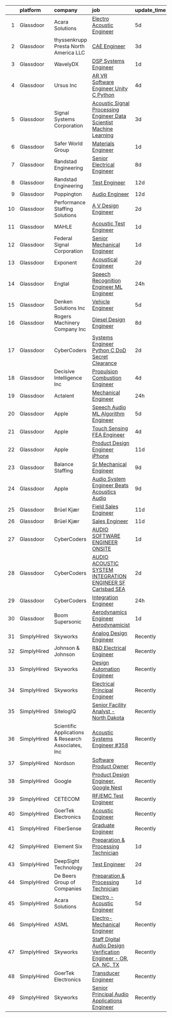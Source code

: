 

|    | platform    | company                                            | job                                                                                                                                                                                                                                                                                                                                                                                                                                                                                                                                                                                                                                                                                                                                                                                                                                                                                                                                                                                                                                                                                                                                                                                                                                                                                                                                                                                                                    | update_time   | location                  |
|---:|:------------|:---------------------------------------------------|:-----------------------------------------------------------------------------------------------------------------------------------------------------------------------------------------------------------------------------------------------------------------------------------------------------------------------------------------------------------------------------------------------------------------------------------------------------------------------------------------------------------------------------------------------------------------------------------------------------------------------------------------------------------------------------------------------------------------------------------------------------------------------------------------------------------------------------------------------------------------------------------------------------------------------------------------------------------------------------------------------------------------------------------------------------------------------------------------------------------------------------------------------------------------------------------------------------------------------------------------------------------------------------------------------------------------------------------------------------------------------------------------------------------------------|:--------------|:--------------------------|
|  1 | Glassdoor   | Acara Solutions                                    | [Electro   Acoustic Engineer](https://www.glassdoor.com/partner/jobListing.htm?pos=126&ao=1136043&s=58&guid=000001819ec9efe98b66ee462b5bcb0e&src=GD_JOB_AD&t=SR&vt=w&ea=1&cs=1_80ab36cb&cb=1656226443598&jobListingId=1007951969985&jrtk=3-0-1g6fcjs0ekbn7801-1g6fcjs0u2gpu000-98c97519fe3c556d-)                                                                                                                                                                                                                                                                                                                                                                                                                                                                                                                                                                                                                                                                                                                                                                                                                                                                                                                                                                                                                                                                                                                      | 5d            | Itasca, IL                |
|  2 | Glassdoor   | thyssenkrupp Presta North America LLC              | [CAE Engineer](https://www.glassdoor.com/partner/jobListing.htm?pos=112&ao=1110586&s=58&guid=000001819ec9efe98b66ee462b5bcb0e&src=GD_JOB_AD&t=SR&vt=w&cs=1_cc00aac2&cb=1656226443595&jobListingId=1007956920507&cpc=47CFDC01B3F81FAC&jrtk=3-0-1g6fcjs0ekbn7801-1g6fcjs0u2gpu000-5e13fdd8c48bb40f--6NYlbfkN0ClPgrPR15tYMAn0mnJZRyRx1JiFYBffn-OgYnf0xMlyfX00f5xXoqFKoPHNFG-4xQ9v7ugTd_ysTeSe5yqbI7SEIYEslmqhallb3a1tG9qIATOMQPYHSlWJ0nXBbe74nPQrXtZt2dptvq4q_I6GNltuDAeqmiTv4S_3R5X-6ukQLhpEPyC118gFhbaFB5Uu3ytKSrh73MECwajAAlplm4bdyPew9KZr1Nvp38QSeR68LdhaOqHfD1kOtrdlomailBTzX6rKyrNhp_iAyBr4sxqzZ0k6J2sN9790o-8AFgEhPrGmIlChSaJaAGtWesp-GlE4znbdIyD0jD7BTPn3Xh4wU1lDw_TYSi7v4GITFQPNkTtGNTrGWJChfjyOCvfFt-YHhJndP0vlDJKLQpV8To31utdSZ3QX-3sPIkrNsSSU7BbRRFNS0WT9BSlapDlEe3oOahHWsK0dNZrGPLbEz8sn_mcBDb9QxsBaOUZDCKKtS2chNG4_VWwAB-eShHjfu6gqWSeMC6Et8VQkYkMPnoD3ulx71_dpp2P-FBTrvKxqg%3D%3D)                                                                                                                                                                                                                                                                                                                                                                                                                                                                                                                         | 3d            | Fishers, IN               |
|  3 | Glassdoor   | WavelyDX                                           | [DSP Systems Engineer](https://www.glassdoor.com/partner/jobListing.htm?pos=108&ao=1110586&s=58&guid=000001819ec9efe98b66ee462b5bcb0e&src=GD_JOB_AD&t=SR&vt=w&ea=1&cs=1_9e56a551&cb=1656226443595&jobListingId=1007962482134&cpc=F583A5AE0DDDFE3A&jrtk=3-0-1g6fcjs0ekbn7801-1g6fcjs0u2gpu000-40a7ab57807c57c8--6NYlbfkN0C6ofvUJ0hN8K_dBfGXcikFoLlmH7_SoDJDWVZzWdWpFkGVDi12IRiaF18VPvcssL-FkTfZwtwa03h-l2iXxH2Cwo_HZYwizmWy-e-vm59c-AkXsO-1t0WZ3g0Ch_EYzU4-KGApdM1WVOiBe-zoqkaNqZ0b14EfSGNuFkFDIdH_anCyvZrErsci1kHgCD-0BdWstyUBw5gjnxqWp_c7UGmF7RzoU1sL8IyHgPbzOpXSBJekqk9IP0r5a6-zr4QE2KqjUBE-2jvFMQS8EOrpmhwszBUERYi1KzzChGx2RkMg7R373yv9M37dmSFAUfc-BpF6bgtpRKE0S3nNRICYgOjOuKs18Pri_dGvLQwyX_6aifQOsP48W7TPTWgxHi_a2ofEv-9Ehp641sn2C2_SoITdIxvQXGszAXs471c9PoMcEGEy_vCwO0WOhFGwWTyq3nCsXrRjXsKkC1UonlNpMaJLQWDXZaSz1IEhjrT0vO2M0SnpVGtMFChNmKkVNhLX9rw%3D)                                                                                                                                                                                                                                                                                                                                                                                                                                                                                                                                                          | 1d            | Washington State          |
|  4 | Glassdoor   | Ursus  Inc                                         | [AR VR Software Engineer   Unity C   Python](https://www.glassdoor.com/partner/jobListing.htm?pos=117&ao=1110586&s=58&guid=000001819ec9efe98b66ee462b5bcb0e&src=GD_JOB_AD&t=SR&vt=w&ea=1&cs=1_fea91938&cb=1656226443597&jobListingId=1007955127999&cpc=7F6F94E2229B3AB5&jrtk=3-0-1g6fcjs0ekbn7801-1g6fcjs0u2gpu000-7b7b607b7b587eaa--6NYlbfkN0CT8vBT9H5mqECx2dfLV_FONLPDKpIRssxVwtj05Tmm4rA5I0VNOPdM1oYsK66ov5ouvJivJ5tJ2bZ0YVEL31CY-hJVgsBaGfcvbciajDBvovrGHFnMWZoF858wndCgXQ3v-NEYaL4g72MsaJXeUOW7SS1H7U1GvuIxdCOozxf5SqR7pgjM19BrPb3uA4vm98rO8_-pXeIBgWQMcHlkD3KWRDpQ_9NI48FrGn12CEn-BPNJaGTr1OX7nsOOXVNqdoMffUWzCUMNnS97XOYFXtAPEkEiT1JYw1NiqwELOytZn-eRfppPZH0lVqHb0oDA6azzPL5QWaXbmuod1-pz6l8f9-sq4CkOd179U_oUimtYKXHN0SjUcKSFrAqUP-DiP6GNVjsxSHKmxQgktYu1Uz8vf0AgArQHVsQyPjokrPqpHhKwFKb7zkaGljzVixlljeAARfqgfZ6Rzd60KAwlk0RVA9SWqeubER390WSua2kdq2WmSlc8UYZ8uKHXiEAU6Dyzon7oCk8IrhGnRmHQBfyRz367iCfKJ8F2Ta2g5ELfY5yjWU1Ej1El0C8X_StKol9RO4E2-fIgQYbRQvbslhGeFf4s5D5CGRVaO_QA1bKLMv-M-7WfEsfsAy6nGUpoTgCNk03vDd1D3ayrU8XnIeG6Dc5n4MyJtcZDW9eCxyFCuffo5iLzUcgOeA4zSatjRwZXnDd_-gNiDFBtLdmSEjACkYKbEQrjB97aVrR8mFTpVPH5FDx0ZIOFdq2j6BXYVCCVPTwuW3U1pPiZiU1U_sLdynTVmYye3Bgt4GVxlvwXM2eTDlh__ieZVS_rbNgQVSoLfHz1U0d67iiGkJ-sQqLK1-tnOFKJVna1kabKDZzoIhrLIxwfUCdSAtqTBkkDKpzmE277NLSUCV7m6QWJssXzd1Yb-J1UDQ67SyN0_esd3rIT6nVPm5VemhvruuZWMoJfU56OSS4dEZu8JWtnZXQR0iRKvg5nqZWLZoDbocMe6E6psAwV1C5tqRRLb5h5P2E%3D)    | 4d            | Redmond, WA               |
|  5 | Glassdoor   | Signal Systems Corporation                         | [Acoustic Signal Processing Engineer   Data Scientist  Machine Learning](https://www.glassdoor.com/partner/jobListing.htm?pos=106&ao=1110586&s=58&guid=000001819ec9efe98b66ee462b5bcb0e&src=GD_JOB_AD&t=SR&vt=w&ea=1&cs=1_412affc9&cb=1656226443595&jobListingId=1007956838548&cpc=6BF42D0955AE9A34&jrtk=3-0-1g6fcjs0ekbn7801-1g6fcjs0u2gpu000-96c0718053dcc8de--6NYlbfkN0A2NX-yk-5saWumjHCeW1U7wjRG-yaZl6appTnwIWK0f8rKwxSZ_KunMwK6fICiLI7qhyb3VAP4n1P5rpdvWk_RblNP3dRrd7v1Vt5Rd7f2v0TATNLpa-x9D-YfHHQZnzCxjYNM3HlWGZn4DUHSM-NU1Njd63DZ3dR8OOiRnctXV-JdZGNwclMjFVL0PJPke_cZP74htxfmydfNPRy8INEp2K9-l3rnbt70ZIFczontg5qkKfKpM1KobF8eOmuocGW7QD-m_7MYU4lZ8DgWYs46m4IjmYd3Z-gnPb9SMTmKu3JJ59L_YR0IMJeDg8IvuQeIARFQx4eQ2ofdOwERgF4F7K3gZ7GkbVQ0LPHaFdbdwpBK9UEN2HuhkHfXJKC9VWHCKm2KI4BpiP-bXtR3LJtjVMVRWuzavhs1Ox8AWzNDcyOF2kJCBgruwCY6BUKyUmkphcVV1Z1JtU8Nn_wg-zodRHK8PznU2AyLkGLt7hMcSDreC-u_-6ZTBHTr9-M1jzc%3D)                                                                                                                                                                                                                                                                                                                                                                                                                                                                                                        | 3d            | Washington, DC            |
|  6 | Glassdoor   | Safer World Group                                  | [Materials Engineer](https://www.glassdoor.com/partner/jobListing.htm?pos=107&ao=1110586&s=58&guid=000001819ec9efe98b66ee462b5bcb0e&src=GD_JOB_AD&t=SR&vt=w&ea=1&cs=1_aed52c28&cb=1656226443595&jobListingId=1007961802950&cpc=BAB9AA3F436D8911&jrtk=3-0-1g6fcjs0ekbn7801-1g6fcjs0u2gpu000-6212383a47e53a73--6NYlbfkN0DvYPAl5zQckMjk68bMvNfDPIAiKfADaYvAaxNfpCBdTYpuIx1McXjkqe6tCDHWi3kxk6lOEKWz_PQqGeZpBTc4G87zF8m0YWPFqzv_woDnHgrLqAjZ_8qlZkP0-TJGj49JO3MNTrMew6OOHuLF7ndPS6Gq8xaD2OZ-Ph3Kko75uoyuDg9WUKophPKXqT_a_ZZ2nmCqX_r9oCTIShn-lQHEl7egXmcQ8wQjLcO-eXkCyEixGF9oWSMIhkvpr7lFJL2J5Yp5di8mA7RMCzBkMlP0s7_iTRTQd89Ma3jsCamMUrTPaiOwDhvCNXXohlKk-vdLy57r_FnHYFOwUdQI9tw9yiMsEQQ2U0Ww4VBdz4SoF32sYTJeVWkzn1HqY5iiE--ulq0XsILcxa8DMQc5V2ZXJCauys4r-QkKd0y9M20lIO_jixSm0ZdsDcqcn27sCAPzXPjqGaW4U08J8zVVfWEo6ZxONzqkkLq8FfJMcWTk9i8cx8Yj4uQ3TXfEf_FLo1J-A6D1APh0iQ%3D%3D)                                                                                                                                                                                                                                                                                                                                                                                                                                                                                                                                              | 1d            | Mahwah, NJ                |
|  7 | Glassdoor   | Randstad Engineering                               | [Senior Electrical Engineer](https://www.glassdoor.com/partner/jobListing.htm?pos=121&ao=1110586&s=58&guid=000001819ec9efe98b66ee462b5bcb0e&src=GD_JOB_AD&t=SR&vt=w&ea=1&cs=1_d38bd341&cb=1656226443597&jobListingId=1007947489760&cpc=7F6F94E2229B3AB5&jrtk=3-0-1g6fcjs0ekbn7801-1g6fcjs0u2gpu000-49a7fc205882d51b--6NYlbfkN0BDx217eft1lC7uqItkaModCFPNh_e0lnHdKkvEJecXwu4gIqA7CFTnvSYR8MShG5YAT3xmNtuZIo5dTfwyqkyNPGRUphXGLGvnYCAuIOBtNxbRv3GoDf-3Qkstynf6LIWDdx8mG3k72eM-bLhgG_EJz3IoquzlSAa6l9BUG145lRIPTxjb3nI67KyyUrLy29COpyHVGM4d78xJhHoYZjcRtc3ULTM02MiHj6N7SY6k5CCCR1Ocz-0X9sUExSFLkogiMwnhF2DHxZBU47fLKdDuqt_q4pNmIlFVWvbPtcvDR3WVJnViJ_-MB_K9sdn3J7-QjCeQGXdx6WIOh4Go0m1E9fgr0zZSmNNpRtEDjMeGZg0Dc68VdjFuLyPlYQHM-50l0Zoa0MH3aQWKBZONXJfxBXs1g19wnbqcSpMZuEPa34dncYqaUmLksMghkeNA3ClJqzN623aeEBG8e7c3lzyKji9NnzTzK74BLlVS6XZWd0VauFiMzjsGcSrbrpLHy5AdMQIsnGRvKrRbkH0XAMQ-YxQTyrWHaCWFmafcPtIgHNYYrKRmANjaRRWlLZ6QaY-ZUvap8tU5DT6Y5GpngNcUOAqRqDg8rPO_nmtt8_mEGFrlJYSL5ur_PjawDeA_Je4NtHGCA8TZSg%3D%3D)                                                                                                                                                                                                                                                                                                                                                                                                      | 8d            | Framingham, MA            |
|  8 | Glassdoor   | Randstad Engineering                               | [Test Engineer](https://www.glassdoor.com/partner/jobListing.htm?pos=114&ao=1110586&s=58&guid=000001819ec9efe98b66ee462b5bcb0e&src=GD_JOB_AD&t=SR&vt=w&ea=1&cs=1_1c145204&cb=1656226443596&jobListingId=1007936932712&cpc=5EFBB0462F9C6B7A&jrtk=3-0-1g6fcjs0ekbn7801-1g6fcjs0u2gpu000-8ae2f7791b734d26--6NYlbfkN0BDx217eft1lC7uqItkaModCFPNh_e0lnHdKkvEJecXwu4gIqA7CFTnvSYR8MShG5aOWO124fPjTIQhIELmIHCS0yh6GXzefB-c-QhWN8MCMdmbvmLmXCoUhvDNIDHjIlh1-mtmH2G4BQc95N2R3Sk7nrS3BDbKrMYE1RWTyU4ovQ670nyATVuH9c6-IS6wBgVwajSkdJni6Ez4fkge_FW0lF9EsZjGMW-u61J072rkkmdSxBBbPY8Wvuaiu6OEI-nniI5R1X0-x7w-LV4PAGAoBk7rOc4g6Kypf5X6jBmpTh8eMdvHg78c1aVYcPU9sMLv-5ZalrYYG1tooGRoUY38YkzIdFuU6TJdbQTpwo5EW8BLOrTXTGr7wbKh8yI4fkOtpznwXxjZqd6sqifKPaQsgjnF6xIwfUbelRmGebqyoeI0XKDvcTIxKhQPbYgvxYVoDBDrWkyv8kdlm0cDKwh-LQGy59Mb_zgGIRwtr5myRK9MizxKyfM_WoUeEe3Xd8IhcpftFtiXRRZfyG30nbvGX-rrC4l3Qwjn3hg1uWZ8yPAJFpw9EuLvCbSUN1HBJ4sj6l-dLNO1zE1kKU-n1qw6ESeaigUtjm2_o_D4tDsNfjJunOLWM87F)                                                                                                                                                                                                                                                                                                                                                                                                                                               | 12d           | The Dalles, OR            |
|  9 | Glassdoor   | Poppington                                         | [Audio Engineer](https://www.glassdoor.com/partner/jobListing.htm?pos=127&ao=1136043&s=58&guid=000001819ec9efe98b66ee462b5bcb0e&src=GD_JOB_AD&t=SR&vt=w&ea=1&cs=1_32f5f3aa&cb=1656226443598&jobListingId=1007937402932&jrtk=3-0-1g6fcjs0ekbn7801-1g6fcjs0u2gpu000-60c99eb234dce98f-)                                                                                                                                                                                                                                                                                                                                                                                                                                                                                                                                                                                                                                                                                                                                                                                                                                                                                                                                                                                                                                                                                                                                   | 12d           | Cody, WY                  |
| 10 | Glassdoor   | Performance Staffing Solutions                     | [A V Design Engineer](https://www.glassdoor.com/partner/jobListing.htm?pos=109&ao=1110586&s=58&guid=000001819ec9efe98b66ee462b5bcb0e&src=GD_JOB_AD&t=SR&vt=w&ea=1&cs=1_44198884&cb=1656226443596&jobListingId=1007959401680&cpc=F4EED0218A761C36&jrtk=3-0-1g6fcjs0ekbn7801-1g6fcjs0u2gpu000-39ede8f107027337--6NYlbfkN0AXoFliKwNxzh56Bt02S5rD74fUBi6QI1EUlbM42wbglNw8vVVxLQivIe2A6KbchX-Up03sFZ__uaskewCT7Yj-hFJJzeuxTq7hU8qD5Tan-fUtjOS1c_8Sq12GEAMZWI6gcodv5HQk4XYkESwoir1dR7YhZnykgd3V9fMzIXlKvK3D96QkNQMauaxTivINUx5MZ3iT9JXeJctOqqSTmAX8WAjMgJo7BF8_fIe29lX3ivxPl3tn2ZKteG71ekW7rTBhPRnbvx_XeMrAdgUNo7XXIuQHo1FPrJgsrsVQn7nXfQmWQGJsJqIPbFXAKyAIRcceCcsn-u8N6WqGRfRUyxATCVZgL0vgW3Umo170K9qBx1Ui334e8jZ5YEQEQLCh3U_bW7gTKQmnFjcb4MohKUsxvHgNR2Ccbob3rlJSrfZ9EjPmAMsC5H20Xyl7gH1Uu-yyYcLODpWyWDjIjYOtpZgLcvjcLWiVfubeu6cAIPxb5a0tj_7jZPbz7rPdeGt3rMs%3D)                                                                                                                                                                                                                                                                                                                                                                                                                                                                                                                                                           | 2d            | Charlotte, NC             |
| 11 | Glassdoor   | MAHLE                                              | [Acoustic Test Engineer](https://www.glassdoor.com/partner/jobListing.htm?pos=125&ao=1136043&s=58&guid=000001819ec9efe98b66ee462b5bcb0e&src=GD_JOB_AD&t=SR&vt=w&cs=1_7eedabfd&cb=1656226443598&jobListingId=1007961615217&jrtk=3-0-1g6fcjs0ekbn7801-1g6fcjs0u2gpu000-ae8e3c67f2cc13d0-)                                                                                                                                                                                                                                                                                                                                                                                                                                                                                                                                                                                                                                                                                                                                                                                                                                                                                                                                                                                                                                                                                                                                | 1d            | Troy, MI                  |
| 12 | Glassdoor   | Federal Signal Corporation                         | [Senior Mechanical Engineer](https://www.glassdoor.com/partner/jobListing.htm?pos=104&ao=1110586&s=58&guid=000001819ec9efe98b66ee462b5bcb0e&src=GD_JOB_AD&t=SR&vt=w&ea=1&cs=1_22c80df1&cb=1656226443595&jobListingId=1007961884057&cpc=A156626C531925F6&jrtk=3-0-1g6fcjs0ekbn7801-1g6fcjs0u2gpu000-45c7f1fcaa75f243--6NYlbfkN0Bzkuy17zoNwKMVjyusHhR7JNYo3SmelKzW8jp1Pa4Tky9YdqQTYDruI_Lo_5CRHlg7ix6VFGCAEAJ6CCWmPhz80jX0HodsfXkYCgLXHVqie_K-y7wsHjFFnc75fC5eG1qJJv0-iKJ0Gv6_eNsXP8MlAa9qp1uMEVIs4lcA1H5064MaqQktoojkgb7ytKJYiRUe6WeMpIfbHX_PEnOEf8cC1zOHBv8cHMFXZxqkity5zeRd3yg2vHYBGc3NbgTCpB8cS4s-zNAZgm3mE0qBShRSQ243ylEelAydme2cmhQlHUskfAJcjrnj8nmhkkJrJhCk8tCNAzldS7oDiIogpxYtT-xMdziQ0xn9NQdjy1iIrQOrbwcLcZ3Sf9r6So7lY-hlPmQZ-_CIpy7mhWi1t7eJf1PpYN7xWuxzGt34L6n6_GP3sfDZZEfeWVwPA5bFbslIDUBnGjs_R4scHSWwgiid0Ee_Qbjb5RI1S9ff7NHjhAiMvfCY94PtYb-GtLVNARO3Oj64_5cpTQ%3D%3D)                                                                                                                                                                                                                                                                                                                                                                                                                                                                                                                                      | 1d            | University Park, IL       |
| 13 | Glassdoor   | Exponent                                           | [Acoustical Engineer](https://www.glassdoor.com/partner/jobListing.htm?pos=128&ao=1136043&s=58&guid=000001819ec9efe98b66ee462b5bcb0e&src=GD_JOB_AD&t=SR&vt=w&cs=1_45ad2e29&cb=1656226443598&jobListingId=1007959333021&jrtk=3-0-1g6fcjs0ekbn7801-1g6fcjs0u2gpu000-79f8fbb655aa20ad-)                                                                                                                                                                                                                                                                                                                                                                                                                                                                                                                                                                                                                                                                                                                                                                                                                                                                                                                                                                                                                                                                                                                                   | 2d            | Denver, CO                |
| 14 | Glassdoor   | Engtal                                             | [Speech Recognition Engineer ML Engineer](https://www.glassdoor.com/partner/jobListing.htm?pos=122&ao=1110586&s=58&guid=000001819ec9efe98b66ee462b5bcb0e&src=GD_JOB_AD&t=SR&vt=w&ea=1&cs=1_bff4e613&cb=1656226443598&jobListingId=1007963445779&cpc=AC285F3A3ECA6BB0&jrtk=3-0-1g6fcjs0ekbn7801-1g6fcjs0u2gpu000-15dfacf6dfdd84d4--6NYlbfkN0B7Z8t6fEMDh_BTkcJVPNJicKvZQEBTy5HSwyHa20ewqmyfWNXjNsfvmtdqiCQm-EwQcacNldguJfxWaer77ZZmNbjSpLFNRyy4CnkwZyhg2FEG4B0_g-SUidzbW1tHQ6Rw_UrJTLlmdiNaHAydj-0PYAoYQ3ZWTQFzdkDQbWnQa157Dhxt_MVYfzNbmJ1_4ncRDsbg8v-rvI_NwBi5Gn8JY-5NeDNQaHLLb30oGrRrSezo-kIFap9KOMjJfYMv1jF2ZqANTCcl7TQ564rUrNOAgLpU1hLDKPczAA1t5kS7vGmrFCL_xkHxvYRaxOwUIc5HZ9u1trJgxVZqNBQrwrnlrajXlO4Z4GpetdRdtEOFX4Q-wRo_10ChzTRnajzrYKDl0ss0Y7EAQz8SYxtZygNCfCmJ4Ot8Y9B52oP9mISWTVWfM14HF3_HJU2tlHlJFV-IYmgWQufsRuWZs2aOaVA8dycp0e_pSi1eVqxuaIj14NSg-l9hhFziKdq9yoML36rUJsdUiemTUg%3D%3D)                                                                                                                                                                                                                                                                                                                                                                                                                                                                                                                         | 24h           | Remote                    |
| 15 | Glassdoor   | Denken Solutions Inc                               | [Vehicle Engineer](https://www.glassdoor.com/partner/jobListing.htm?pos=110&ao=1110586&s=58&guid=000001819ec9efe98b66ee462b5bcb0e&src=GD_JOB_AD&t=SR&vt=w&ea=1&cs=1_333caac2&cb=1656226443596&jobListingId=1007952293678&cpc=9908D8D4413DBB8A&jrtk=3-0-1g6fcjs0ekbn7801-1g6fcjs0u2gpu000-e281e9121440b989--6NYlbfkN0CVpS629HKSwIbWU3uCe7JYhQFqHj9gG55VMvd9q8Wv50hGiaNXpDD-eCLGfiX_7JRbqxl2xNb8f9-cBuM0Zqq_h2EvKI2Dq_O8fwR6VOMSkyaRo2Ac3nuZ3sQnnSAZY6PvuvzdBXZFUPUxrTNAMiurC26aDO88OmCLzFHh4gM1zRhe6bcqiyOwIaJ8oQhTWnQuiBETcjjyotsNDwwa8ISq8dNBOxCVYfHsQW7gs-76WhGCyr2cCU1PsCKG-s_OCHIqeDeERbi0yqm9Z2usIjNNTSJrYV7S4WjL3uwMmQOirTmG-Xv3QhkEfbUgLFKBt_aWMNllI6dtGXvrKWX3Yb0uL4ibOwAOb_I6vhl3LLELyoqErvhUFvWdEX67pT9BnlsCQtcoeef3qDFrbL3UsZ8CSAhy2ZLpcFuzLLVU3CcNSKUwjsnl8wUW9e003dv7DrBE-vMIvUlcVdQcQpLQNfC_gv7zu7vrYudJ8_Lo3FaED19l3zTXt3zW)                                                                                                                                                                                                                                                                                                                                                                                                                                                                                                                                                                            | 5d            | Foster City, CA           |
| 16 | Glassdoor   | Rogers Machinery Company  Inc                      | [Diesel Design Engineer](https://www.glassdoor.com/partner/jobListing.htm?pos=101&ao=1110586&s=58&guid=000001819ec9efe98b66ee462b5bcb0e&src=GD_JOB_AD&t=SR&vt=w&ea=1&cs=1_b7f6f668&cb=1656226443594&jobListingId=1007947878766&cpc=F4CC4721A073827F&jrtk=3-0-1g6fcjs0ekbn7801-1g6fcjs0u2gpu000-80b1812e17eaf1ac--6NYlbfkN0BfOoLwv5EJaHrkSV_gmBbEWRL4OD7zBXW5EFbh6yf8m5C1aiR5fOJbdAQBIk1pyeienYgjCPYZA26heLLKXCObduJG7xR-U3WuARV2X7YEWZZNot3vrhNfuAcu6X745OIqBdSE7jg51XMulcBjA_jwuxgQoYM6xtTocmjzPl6wFae7wHZmDdB3ZLOEygVlEDY5FbsnOfUSjp3kucw0b68cAwrgbbraNN5c0q-6nQtdKKaO6sOHfXX7pNNFxazXmILnFWP3fknIlB6NcmdYFACYTVjDbfnAUT98AWpnlsV8I727I7CUwA_fswAiHHLLvL1q4q_pguFcuZAl3vtgOLgTDRYjXSuM0oOvi82l5iLTzoFGfRk7ASiBfKeOV4iWDIuASNNBAyegDPlVVAbg8rJQDli0aOhXNZWJxm9Do-3hcnFdgu9HCeMM6aCeXvzsDsump_pEKfo61cfg4cXiQLnNsnqtevgH0ldEa6c1ja1LTYKEobMz2r-O6oejxWfuM41ColPlv_f3KQ%3D%3D)                                                                                                                                                                                                                                                                                                                                                                                                                                                                                                                                          | 8d            | Portland, OR              |
| 17 | Glassdoor   | CyberCoders                                        | [Systems Engineer   Python C    DoD Secret Clearance ](https://www.glassdoor.com/partner/jobListing.htm?pos=124&ao=1110586&s=58&guid=000001819ec9efe98b66ee462b5bcb0e&src=GD_JOB_AD&t=SR&vt=w&ea=1&cs=1_1716bfe0&cb=1656226443598&jobListingId=1007959232170&cpc=2CAED5C921A5F994&jrtk=3-0-1g6fcjs0ekbn7801-1g6fcjs0u2gpu000-01128748c48e1a37--6NYlbfkN0CpFJQzrgRR8WqXWK1qKKEqALWJw739KlKqr2H-MSI4eoBlI4EFrmor2FYZMP3muM2m1MpOtS5yr3QdGtDKwTkT7Api3hg7U-S-5c5sIFVvpOESwi19eGJ4kNvrBWtUyTt3stX4yTNKpEMRQRm60Cc61lQkqs_SfmJ0gMK1oj-8J3d9gqTZLsYSZFr5hPd2473At-aLTCePebHh-iARnM9GABVc2A7PGf2TTFGPEawihGp4hdnl5_O1ds-F_q10QMq8dK50ePB6RxLkBELLG-bCpFR4w2ToEV56YESMiEK-bbTokIKdweDkTDuo1zheBPoxKQjf2VIC2k23yiDXZR6NduQrza8wZesqVeebDGYRzL8OYMJoqWnDkQj5HoVb2HrqohOHo8ut_8vQAAkR6QA-pgJlU-rvZevNdPWVlh2ak8bSvfZQSE5s9f9g_laUsXvXFalXCPVIP1pOMswoRYFsmofo2J_a-0HXrjHcRTg1oGsmfVyQ6S0Xe1Z3vaDoMJt3mDlc2YZ3MgWUy6kwXHWQ3oD4niAkW41fnXzg5vO_Yz9S551ntHcXXlWJGtkdfFMTOA-dRIsyTtMJf2YcmULAVZWubvbpUr_m2BdXZ0xQuPFCHQGYCKeJvZRzSC8KzL-h-2GVxU8JVg1hTjllSPgyMU-G5rd-tRDPsmhZp-XT0VHS9wfjOtxrmbvFCeNSIQ5rDnn0C9NSOtyzj0mkDQ3OUcb16Hen_k-mNzmfLi4lK1REZG5l9P5YVMtVxtAEvXCxyOYmR-09r4dbLK1wzdI08nt8ws9b9hqvSzFhSVfkaSmIvNjGLsZEQ-rL7h7xgFex9B4nVOebbGrB_XOd2MTudEKmnL15IHx_9ORh4bczbBOgdIKYoFFh-PGw5nTa3k0crYTCZ8d32R2YlBf7b0a92SjJdNB-xTL1DxpfDHCIN8MC6O5Fqbc2nUoURoWJGVeCagpfMhqDR6FixEr0APwHNkzP_9WlSOI%3D)                          | 2d            | Melbourne, FL             |
| 18 | Glassdoor   | Decisive Intelligence  Inc                         | [Propulsion Combustion Engineer](https://www.glassdoor.com/partner/jobListing.htm?pos=102&ao=1110586&s=58&guid=000001819ec9efe98b66ee462b5bcb0e&src=GD_JOB_AD&t=SR&vt=w&ea=1&cs=1_3a7957da&cb=1656226443595&jobListingId=1007953984049&cpc=67D5E609A3B8C355&jrtk=3-0-1g6fcjs0ekbn7801-1g6fcjs0u2gpu000-6023ac322d9ef744--6NYlbfkN0B12DUbJefe5Mkq_P_G66-eNWSvUiB2tgUQql3MaA9QZfDSpLcHfAwe6hrgt9IaJi9uRNdlNY4HxEjM0KibpO41QoxJfcI1aC6JQdBmFoaJDX7EtDVHEP_nrDLfc21pziUiI5bN9xU4hkgUkLW91nkVa2d7zPoCp5l1I5AUZIs-LIXu6Be1HtZ_6bV8wAGo9yvhCrLV0L0ULSlfntiOukT9hn23kFW29YIAI_PzTCbPYPK_utOufxrgTd1G-ZROUfSDoytpoXThZHSzTyVWGpgTy2YgoVWo7cawAzflsqqrJkHTOzbinzXVyY9EMWHZ-t6yHHMEbgFt6wCb-e_InUSFQ47PlXqfW6-RWMfLIjmk08FBAiIQXbzOMMHkcCmTRPkURDvvYCicw0GudFIpYVEPBC3HAs3ShzeWQy_2IYzsrtSxlI5n0_t7BHWBCiXpzt4TmEXywwQIcF80AGJfT51xtRFeCLg0mfhChBqnjWjZE5ToZm3WBDMP3hdFHlnSWhBHZENOAZbkGA%3D%3D)                                                                                                                                                                                                                                                                                                                                                                                                                                                                                                                                  | 4d            | Huntsville, AL            |
| 19 | Glassdoor   | Actalent                                           | [Mechanical Engineer](https://www.glassdoor.com/partner/jobListing.htm?pos=123&ao=1110586&s=58&guid=000001819ec9efe98b66ee462b5bcb0e&src=GD_JOB_AD&t=SR&vt=w&ea=1&cs=1_30e67463&cb=1656226443598&jobListingId=1007963298927&cpc=F4EED0218A761C36&jrtk=3-0-1g6fcjs0ekbn7801-1g6fcjs0u2gpu000-fab7dda190a85324--6NYlbfkN0ChYVx_I3yfZ_JDY3EFoivtqvi_stwnZ_kRt8Dowt_l_d1ydueao4NE-oUleRJ4yhhOUYUDDWfVij9zsQvgo8dK5CaQoubfiGKv_eSMZvyyeIpXFZ5y_q_62KcFFcklvr3jOJ_hCS0vHzPMcfeflMnkqtlQ6FkyiMt3AUVq22ZEcn5bXk-PtadJQIT0nHToz3niZ9pF-wvxKxsALbAGTZhiUiL1izI6lPyKduZeVe3SszXONE0d4zRuMW04ebAMmKWDZeSgQD7kQ3E1Qvl798COIIWTYDcKW6xlKCeKuBeCRQSgaUJHUU_l5yC2QEhf3KCPYF_5sRKEQ05jAfR9RRiNeqFjva_okwBURLDqGVOMlsm5jJZpdrkZdES3FNZl0uc5NSuygJKb5VA5Z3kUTcWV8kzMwA6F6DT1yM8Rf31zBLn6a2u7VdtGMBVm8NcP-DmVgDA9tsShUYaE3ntvvKpQ0MBjOBvEZj8ldDzM2k41K4u1qoq7dr4hEbSRxKi9YP7b7AouzGpeM3Xwhd4BwmA90A-vsxInfU8PbU4dKY5tKj4jGvnBWnd1bce7roOvV_XCO2T7DXARldtkpHYIJsMkL8XEec67XKJBExndNAPpiBnFS-78Zho1EMyClFGGn6C1WyljKd8VlIMlvQlSqcg6zJ2wNFE-ryGt2fvsZ7amL7rp7OJemLAMTx8zwbXEoIqow_SfpEllcqhZCHWDCe-o7G-Xs8d6zyX2hfm_dS8vmm0MLNi3LmJl2IkZ7CxdPPSlM1t1sJYgO5Aa3z2PTcP21bhduP4kTpQKkpolEOjlWU5vpMdXXjFvyufhij6H1ja60xZr9kjNAkec4ViibW5Tm81xf7YhYQhR4SOuWn8fStxpk5vwlhCDKDNPHz4DOMKGovf5u8ht3XCKJl_ZvYg6-q6fsyGoa4YMeoNswEUvPl5owtAZJXG6m8JU71oXuBBVXWH-G_ga2OF0TijB9UnmykhZ5WcAMMtgfMUS_AsU6Q%3D%3D)                                             | 24h           | Charlottesville, VA       |
| 20 | Glassdoor   | Apple                                              | [Speech   Audio ML Algorithm Engineer](https://www.glassdoor.com/partner/jobListing.htm?pos=115&ao=1110586&s=58&guid=000001819ec9efe98b66ee462b5bcb0e&src=GD_JOB_AD&t=SR&vt=w&cs=1_6cc5e459&cb=1656226443596&jobListingId=1007950938166&cpc=334ABAF5D42DC775&jrtk=3-0-1g6fcjs0ekbn7801-1g6fcjs0u2gpu000-416ccb7ae30ec39f--6NYlbfkN0BvKrLyj5gPmtZO9T8euul8TCxuuKNOtzRJOomxnwSEodTz2Bc-sPZl29JElYHfcoRPDDLo3sHPP-K5dRcGO8rPNXUXsYzvYP5JWz9kLN0ZRg_oEN8n03VhstGnW0EBfOtfUhNkkbNxA4Urlv0cCP8cm4OieVMbhhmb8-ohIollJrxy321AkwscQOtZhbLmZ0wpvbPL1aGutiRaaOCC-zeDmVlTY4JZ9JSsQfYCGUEegIrbaaDeA3-hvLT7k9u3ZGpJYAlx455W5ZQIdBiAJRon0ws3lk8Pua_LglhRyHdEBaXHz96Bu9Xt0CiH5Qm0rKIO_9huD5P0zXiqY_67s5RtP1E53mRWVBcf8Ei8rdurCixMtJiqfL3McrYCrQv4Cc6LSMy1zuqO9bPswYWvd3LGTtf8Cw83DCGTmYGmks_ki1I7yS_ZoMecHo997LLMRSPwFu4k_POuIvmHMzMP1F9CMxxfgKEMKCRAYqIx923FKXV2wkjWtNeqjOoDEX6c-41mZorvrSHLVvNK12mabyL5k9AHZqq9lzbI-WLXXlEYp79VAhXOwfW8jV5RO01pYik4MK33HZ50JljPMxReg9nroLWRmYTB-YKqyRHKsIWRHcdhZegWdbfq9Tad-d6V3QP5M25i5QMTFkNRKWyiwryDVfVG32XxzG7Clt-GB5CkruKQa0uJ1z7gE_YAGeeQhdATAxF67i827o7PtvBnjSWnPP8hVMtOoJKoYdGMUXHiPxvkBcHtm51bHFCKd2etSic181SUzolvZv5ZBfh5SdQ7v3dk0nTDtnqPSd77GHoQweVSmGFe5hkWw-VMu2JGDQC_GXItDuHZ5EJUINt6J1dX_Fsz8OnNpu45rSyLaC0LhottC85By8ziSi6r4aaR7KCgZ-3n8NxXwxX5AQTrMKub1mklqyMlPVyixm6__qGaGf171uCaS6TGCHK8rwLh_2Mx8l2ErUPH6g%3D%3D)                                                                 | 5d            | Culver City, CA           |
| 21 | Glassdoor   | Apple                                              | [Touch Sensing FEA Engineer](https://www.glassdoor.com/partner/jobListing.htm?pos=113&ao=1110586&s=58&guid=000001819ec9efe98b66ee462b5bcb0e&src=GD_JOB_AD&t=SR&vt=w&cs=1_9bbe7d8a&cb=1656226443596&jobListingId=1007955803525&cpc=FB7E4A1762AE5BEC&jrtk=3-0-1g6fcjs0ekbn7801-1g6fcjs0u2gpu000-4e31fc58c579fef4--6NYlbfkN0BvKrLyj5gPmtZO9T8euul8TCxuuKNOtzRJOomxnwSEodTz2Bc-sPZl8WPllYOnI2jVwRUN9QiEsNb2lOqV55Cm_5hEmQBw13ZEje3F1qO03J_ISIM0PeGWH4JtM5hcNHIb7lWLURdV1GHfAOghz-elJSyQHkMWKK9-LNosQFtGnut-vNlfsFlBWIbg3TwCQ3xFH2Q0BCcNuqN5Peu6JQNC4PrBS8pJutx3yhUrqGzGu0ZUI0qkq6c1k0OaBRmEWBDqdp42HRU_ImAX6as2E5ZQ3XhIbPZDqAFp1NUO_yurFj59mlMsTy9khjNiyVT3wxqwbbUPGSW7M6ZUqk8X1zVs025pydHHFvmPpJ5pp907m4eAINoB77MUHHldzLKyFsvfpTYBMwzDE2Xb-c7YKxwXruaEkbyL9HFPLbR44rg4ib6Ii4qeBQdIK9o8Ogfi0Uew8Qy2AIyDVicq8VU7pmLjUE2widMFTl4TG-8LKGLjfwGBcdUPPmmJU08gnatS4O5Pn3OV2QvDCbzWlb4Pi7XTJUyY8KubnFxLlCRSnUzNiCHy87K7bJb7udM4LWsAnW7hJFrPtdjQw7AweMLXAJSQlZ3dbt8LAthE2Hl11afFijHtKSYTc5NrB0TPRTXj_Aek9DYWn9uE-UpHsSpeeTw1ve7laFA5Ewzhsq4U7e10S7JiviyfBQL-CuHv53qyuukO1_IqN8-f35FgqCVNk-yN3ci_TieUcA7aQ7fbZU_TPlHUgeAEi_kLX75fAzBYWd2r0YSu01cadO9XpC-addzgVcsjsTL44JlXYko1bpWf88ZapD0SXBH0N7bVkLwwmwBVWnN3Q2ZAcDAzBltB6ICKQLVnHJ-DqnvKDovQO79du4gnOpMfyPZySkrrrhCL3mUo-QKwYvaOax_SKdqnyNZoqtWKMnf5YpL7gCVIhPYRwbeDWQpt2uJ_McJkZbwEXqfC0ojGU9kWWlmKUfarmzQX)                                                                       | 4d            | San Diego, CA             |
| 22 | Glassdoor   | Apple                                              | [Product Design Engineer   iPhone](https://www.glassdoor.com/partner/jobListing.htm?pos=130&ao=1136043&s=58&guid=000001819ec9efe98b66ee462b5bcb0e&src=GD_JOB_AD&t=SR&vt=w&cs=1_fc9f4a50&cb=1656226443598&jobListingId=1007938949225&jrtk=3-0-1g6fcjs0ekbn7801-1g6fcjs0u2gpu000-002aea5d699e0136-)                                                                                                                                                                                                                                                                                                                                                                                                                                                                                                                                                                                                                                                                                                                                                                                                                                                                                                                                                                                                                                                                                                                      | 11d           | Cupertino, CA             |
| 23 | Glassdoor   | Balance Staffing                                   | [Sr  Mechanical Engineer](https://www.glassdoor.com/partner/jobListing.htm?pos=119&ao=1110586&s=58&guid=000001819ec9efe98b66ee462b5bcb0e&src=GD_JOB_AD&t=SR&vt=w&ea=1&cs=1_09b74be6&cb=1656226443597&jobListingId=1007944854253&cpc=1CBFC3E34E2A31FF&jrtk=3-0-1g6fcjs0ekbn7801-1g6fcjs0u2gpu000-dec1ac965444c7f7--6NYlbfkN0A8rnb6lc_tT8WXC6HRrFEklcfrOHg3bjckyZ4Hab6pWuXNMgEmg3BvjGYT9pXlVfDWL-b2NxEC1ehM1M8PE-l0ZcvVKCzXEb5juXNmu6dPGmw0cwEmeXNkdvcxILT4n8ugPVF149vXTx3DlAyu2uejU_mGq_q5areYuNAFmyekKl4r_SqIwbgUw19OYoOzJaqbuqwnMSbYW6r-HzccYQ5RgTtwa-dCc9v33qsEX2C2nA_9q0GHCiZiXg6u6fiY9hwL40AdBZxhoS5QOoSOu8kMNPwjEmN6h1HusPurtclsDNeYgAefOEEoeGTkFZ5dv-k38LayR5P436WfzjGNC7o5vmc-_qCX3KJDMzpfDPOALKeAAbBsG_DVTD835KI6MS_t5FwyafdrV49HGWXt2HAIk6aEI62W6_kyPrE4EwTfYE87VZXwq7tj65NIEk435g0nJMSwIaDvWMTdWMYpkDjfK2ns3ShHLYsvbQKjZKLozyun_BnpLwDblhV6w8iZy99BaPB66SJJrw%3D%3D)                                                                                                                                                                                                                                                                                                                                                                                                                                                                                                                                         | 9d            | Fremont, CA               |
| 24 | Glassdoor   | Apple                                              | [Audio System Engineer   Beats Acoustics   Audio](https://www.glassdoor.com/partner/jobListing.htm?pos=111&ao=1110586&s=58&guid=000001819ec9efe98b66ee462b5bcb0e&src=GD_JOB_AD&t=SR&vt=w&cs=1_f0b20fac&cb=1656226443595&jobListingId=1007946395921&cpc=654405A9B1E0A9F5&jrtk=3-0-1g6fcjs0ekbn7801-1g6fcjs0u2gpu000-21e9ee3c22229fe1--6NYlbfkN0BvKrLyj5gPmtZO9T8euul8TCxuuKNOtzRJOomxnwSEodTz2Bc-sPZl5OJ9R4TJsNec-GsM5itPkYUMiZ97SD77MqXyI8TTSJXPoB8wYYM4-otOhExxyVxSfwsfphh3AJq9oe8XmOMABO7CX38-IGS9xk4ZIL5Qtw7nwOgEuLFhPZY5fd2WNJKSUsqPodOyuNDzuueybVI2mIOnjZoGFXh6FK_LQZFWqDZp9NgJxpd1RRpMXV_uLprPUY5tXNGvJ1AH0Xdp7yUx0XNRWBV77w0lC2shapj0e3ILaap4UoH8uYdpTnaMjA9l45fFmDGdwt1UsaZAcRioQSjG7AOWY5xfkMiLCtwjFmCHuPMlIFWBi55lFR1BySymalFdr7Pk1taCYgJI_3A6_Edyp6L6g94NBq79PDS5wyiD7o9xjvhDg4I1NF150lZLyjSKdAZ3qucw-8xn7VsHowCAJX9OZ6a_h2WU5XRZUhdriuBtnW3FzQwQyBrWFJmz_iE3C8sFeniU1YqntS0hCFT4sI33pCinJGyQ5HOTOgH62vdLE2f0glpYnC16GTkUI0vP70qhNowHqAz8_VCSUf0c46x--v8YpFYAd96H4osEmfL_DiRllQTcef6TCk_nKNe7uQttTuUHiTe61KgIF7XXMpITsRSzWgMxCzibBhRmtZQ7nPCDxcjd-eUgcbtT7i512u-90OUnSIqIfzzez4RBVoWVl3T4WAttU_5qVoAb1b5jNDdmywLmkYWBkoFG5BTMzNzmlk6A_iUcRUlf0C1fItiMrYazuwCUoXcLpvKOHc0_6o7jMLmmtzlgELRQrhWylelSh0A8y1c4vNWSt6xDr0SHJfmouY7uv87yVOd7TRh3EEFIjWCgRGIXxXI1ue8bARROdJk7Q7dto6e5MKlCRrH7B_s9zE5vdO8wtllh0KN4s5-6ffV5pKpc2bvBIQ0m_16RZSn7bDSFplPmegxj0IOWmi5lwhr7dVinXTXHuJbtGsN43DurPwieuQsY)                  | 9d            | Culver City, CA           |
| 25 | Glassdoor   | Brüel   Kjær                                       | [Field Sales Engineer](https://www.glassdoor.com/partner/jobListing.htm?pos=105&ao=1110586&s=58&guid=000001819ec9efe98b66ee462b5bcb0e&src=GD_JOB_AD&t=SR&vt=w&cs=1_72a4127e&cb=1656226443594&jobListingId=1007939364543&cpc=3794EC2BC9A3BB0B&jrtk=3-0-1g6fcjs0ekbn7801-1g6fcjs0u2gpu000-ad454a0a812bb4ba--6NYlbfkN0DFe04XmpKDt17R75V3os0xaAmIHtCEyNj0uBwiKo17W90ipdgpE9YeEiL3Lx5zJKyzhdoLKzitpdkg-xjz_GKBpKnbI8t_j5O9AvAWMT_G4nQ8f_ZCfqtcJCSFsX8W-kQ7cLldaZHjRf8qBuAdJ4LwDalbBXfcshwod8Lsm-xlqRcnt93A1IDGDFziNHPwjNvpxwEiAl7SDhKHo0M8A9yernwMOpDPafD7c3-0e2D80n0tzWUEceu_WckLb7RWSOVTETp4pof1KM6Otan3drgzWm4sl1YA-TLAa6YiprkTkRq3rqGbaCdd3_XPqvKWY689RhOk4TZOrPWi_nlOgTNYAD9utsjHBbq9x8sYdei8DfhR5D8Kok7pPnVI0sY0eaqMc3170jdgv2XwVJtXqf0xfsMDvXNUeHBgDQvH8czZj4mE7VhkkUkR35ewbN4jSm_L5iag_kBWa9rw9AvgIGoaU1T-ftQFm5-HmKvlL1olIRxRSdfgI7_0sCIafxpvNJLPBoBOfq5iBeaEWOgf5bTUR4Slx3ntBvJaAYUPJYGuqh3C9wnByk6F8sdJvPhbZChw-XxMmsBL4rY49Kv8glEdaGGMvVevxk3yXCeGIaMtJR_rYgEXkHFG7Da9shTBeGI%3D)                                                                                                                                                                                                                                                                                                                                                                                                                               | 11d           | California                |
| 26 | Glassdoor   | Brüel   Kjær                                       | [Sales Engineer](https://www.glassdoor.com/partner/jobListing.htm?pos=103&ao=1110586&s=58&guid=000001819ec9efe98b66ee462b5bcb0e&src=GD_JOB_AD&t=SR&vt=w&cs=1_67d11126&cb=1656226443594&jobListingId=1007939384610&cpc=D2A6DBF304636DC4&jrtk=3-0-1g6fcjs0ekbn7801-1g6fcjs0u2gpu000-cec1c3e74ad493f5--6NYlbfkN0DFe04XmpKDt17R75V3os0xaAmIHtCEyNj0uBwiKo17W90ipdgpE9YeEiL3Lx5zJKw90_0vJxfmsqFISJzF23K2dXaVoAyoxP0QMWI7BKS_KQpRmgcPB3gJ2nXczv-6Dr-6BNeot6NzEko-jh_Y4RtwfbpDz-52D57OYL8Co75rOMgAD1Ta-TsZO71Vdwxtrgh04G7hAzRdutDDHmiDvWrzPo2-8aDD3LdttSG9WVLo1G6fv0Kyt_QyxYeWdqkq-oSkIQuBZKQwlVRUl5ewZ_1a_9wVHp-32dduI57LVuHi08A63udWx1cNnSAq55BiebvCiF3twlexjmacHJABZxC2iSJSyZWScgKVvHSxvLBxO4esldM_NXKlwzq0A8mE4DNUABj2GmgESkA-olV6B9ot9BRIimm4eTjP82CNUjGA-qprdyvUX7rwF2c1RTnLEBJOWjRv2NullRLY4blKxqSXxN2-5QzTmQ4RJvUCcp9Z2LxdtqeO-sFwbrfhwwwG_3HURyUDSw59aOJcgN-DotyODm97c-c2QAtGb6VE9Fn045Yx3F8c8kOdKa01TzNW6NHsxAcPwZiTVyeQJycVc7p3NmloLqR9MK7r1AuEstQ_dg%3D%3D)                                                                                                                                                                                                                                                                                                                                                                                                                                                       | 11d           | Canton, MI                |
| 27 | Glassdoor   | CyberCoders                                        | [AUDIO SOFTWARE ENGINEER   ONSITE](https://www.glassdoor.com/partner/jobListing.htm?pos=120&ao=1110586&s=58&guid=000001819ec9efe98b66ee462b5bcb0e&src=GD_JOB_AD&t=SR&vt=w&ea=1&cs=1_73ae6e06&cb=1656226443597&jobListingId=1007961975224&cpc=451933188B21919D&jrtk=3-0-1g6fcjs0ekbn7801-1g6fcjs0u2gpu000-b6235e2feb0b0fb5--6NYlbfkN0CpFJQzrgRR8WqXWK1qKKEqALWJw739KlKqr2H-MSI4eoBlI4EFrmor2FYZMP3muM0l2pCdR1lEkYQad70RamWRliXAwblxhpTvQzv0PCj3Pv52ZE0UmBc2zYc2lLn8YXoU1n662mAsLNK_eO1mv5bLozNhwunmvf7eKA6gi_po0JZoiACYKyF3NpjMawXfB42rjWS4EnspOG1sD2i96X-I1fZOz6hW9NWFIyYmz7o8zfxFMMY9g2TO6PcuYCt9LQf6IaRPlO3eWypCUh487xmgAYpvRbEyMcpvjQTWFqcNANHqIZ9VYaLDqFUSQ6yMxrr5g7J4dqVFuHsRqCT0L659cE1wiSdIO7zNWmJPkL0EAwj7hSopffghDECQcvur-yyBp6SfbEbsCJaMhmJOaIlhlry33sO6A38WZkNAI4VEdw1TZEob10LZe0bA9q7hyrRe3R3geNvfuE80OQFD6ENVOtOOc9WTKmXJT-IZSmCL_Dj-K-4_PRdFKIfnanjL5_s8Xtka4oUDPpG4nBdZ-7njKhgJgA37D1ZqhHoGEzN-kmusWYGg-wyHhcJA4zF1LFe_wz9iHTN_dCGBMXmLAROdLc_sbijRS5aAcVP6sLQ5hjdWNVH5zDUibMwNeCidSW5OIE0Tut7x7_sPqFUCNe8we5c91GM9aEzjzbTHwrtPi20tuoc7nn6LCJVTcU4aVUfBoImDngLHCITkEQ8Omi5r6Ldx9mgwmZ-T0Yr6tgqpZYd0qNZ19opsh6wp-TwzSOxvwv4bJzGQe5vcfuWqdEtQNNITrF0pB0gmJ-vbs3HyGb-8lSgrcx5pRDyf2mxLuYIHulUmoFL5ZGHWnVpDBTpCtDcuPbvN-1M3A3OO1P9Z4-n0Z8tneseMBhaRVWy2MB_IB7KQcsVxo0f_tS3034-a3rGxRtMugjyv4TIpQbjNPBOoewLFWH_pPWz6UmZSFxk5Ri9GN6gGml4EwjztxLs7ZN5R40G0Ej163srcdkx2hw%3D%3D)                                | 1d            | San Jose, CA              |
| 28 | Glassdoor   | CyberCoders                                        | [AUDIO   ACOUSTIC SYSTEM INTEGRATION ENGINEER  SF Carlsbad  SEA ](https://www.glassdoor.com/partner/jobListing.htm?pos=116&ao=1110586&s=58&guid=000001819ec9efe98b66ee462b5bcb0e&src=GD_JOB_AD&t=SR&vt=w&ea=1&cs=1_1f76d418&cb=1656226443597&jobListingId=1007959231261&cpc=6FC5BA77C9A4CD78&jrtk=3-0-1g6fcjs0ekbn7801-1g6fcjs0u2gpu000-5755e0051f75f908--6NYlbfkN0CpFJQzrgRR8WqXWK1qKKEqALWJw739KlKqr2H-MSI4eoBlI4EFrmor2FYZMP3muM2m1MpOtS5yr_LU8jhrgFzpR-IriCuh3QDxq2A6pDuyE9UVkFRATo_na6nVTisBw9xxrDPHWL0GsA8CVz1CizMhNBXOrN80NEYNsADboA7OO-fsDjY7rUMCHC1v-32XOVNUZbOCLusRK4n4pQQnsKw9jzeKfcnaKWqDl_5nLB2xnWvD-fa91R56rCCu7zcFVJ1XoshnCkkzM8I5YFW2rnST_Jsw7UuWPwkvs9BQAN57y9UvrN3-G3NR-pQUUxSBB4ve7Nq_YwbMxp3E0bZSu-vjscNWgaQMaXuJ20hZltjWcPWMtmNsQuUZcDZxbLcvgxeQ4xCtgLz7N3IktC9O3uu_w-eEMt-887hzih_xLDEZBUrYOZIu9gwSKUWrYu9e4rVmBlgzy6OZCACUcPyaNibkfMDRYQXSr46_wbO3_JRCpKRPPjy7ft1gHqten4_GYyaAi7JAbM1v4sLwXq8KGtyEDT3doh09qwdnMJS8s5YsLBxLKFym0C9b7ZZySWGd02cVuAV3BzRMFCpk1WGKEHgtJVhFe6qdo5uof_nBTKlgDAkp7gq-RFUZSxYMtYVs1QC8smTwXgMJ4kVjAemdNs72ud3GiYGzbuRQlw383sTQ274ekI3FSRYSYnUTAn2TFjUlVb24tnPvrkZPJoEaqoiVLULc5gyC6ayMDlw3Hs-pyTZh2oW9T-9qa7yRGI3apdVIsR1DkXDZR5gau68N95lQITDwM7ZKL8dHDqhM82Rr-sPbuziFpTKXlyPNkF4na4iq6vr0wRZLALP4_8hJfY7_g2T1DyQMtuhKoXTspSMd2f4b-HS_njUDNyNrdCQX1RLoLiFsqRqdDweCK4QI1zaH4q3YwnnFnw2_OhJnF8ot2KD-Gk_D-uYf7sbRa1vjiSUyu-dj-UyM44FY_1omX80YYanLZZs1rpQgD3-zeld-2g%3D%3D) | 2d            | South San Francisco, CA   |
| 29 | Glassdoor   | CyberCoders                                        | [Integration Engineer](https://www.glassdoor.com/partner/jobListing.htm?pos=118&ao=1110586&s=58&guid=000001819ec9efe98b66ee462b5bcb0e&src=GD_JOB_AD&t=SR&vt=w&ea=1&cs=1_2f416f4f&cb=1656226443597&jobListingId=1007963160099&cpc=451933188B21919D&jrtk=3-0-1g6fcjs0ekbn7801-1g6fcjs0u2gpu000-5156a1b43c548809--6NYlbfkN0CpFJQzrgRR8WqXWK1qKKEqALWJw739KlKqr2H-MSI4eoBlI4EFrmor2FYZMP3muM1_mkYUeYjcFPpzFp-ZvlP4FZbpR4CyOkX_iT2SjDkCbOaJrI5GO1ypLYSxnTsfDxUF3QQC77Tm2fHy48HxBlaNmg_Zgc2aees1LPcIVotJiIh2iW4UGn76mhm4T-hDmP-e91HqvFaqY_C8YlIGmoAGbpMSz24vhXAEt6cM0tbg24jmB0Psvq9jaKM1-QTTCBWRn0RIipxnZFoXt0bK7WEbMtgyQ6_htMrVBRRqXBlFQamAwAOwX5iQ6rBxZlsVYxNRBvucDfAPloAPKI_9C95L_ZP3VHr8ja86MZbW6-5zQBeS-5m3ThsfOT3aKvTx6AND8xfoKklNSR79OItTYHgaAB1EOdrVPh7PrbqTpQ__PxRYvmsMBKh8liftAzB0xsPWl9lby8OCXr7PBd_iSDAS9Yj87oj9pFK2XPqQCkeTDym-9s6Nn_LNujJtZmypzyaaHauhOcFWIbTroq5JGjpddHyg1IIr6FOYCpRWzRDU_B2aoq73W4EHs9J2s4EGyuAfm18AxH6GC-C_DMKmuSjtCW8rdJOusfSKE4yJwNusqKd6ocsKtB04fn47i0jpC92rwBfFCM3eFOqJOY9Y_9pxm18-zpiTvou09UXxNcLeUARpWOj-vjZywdpD5hTI4wBYX2jcLHzgXOubFp4oCzHEFdlI3OabisojrgnKjw7y0IqoHdl7wMQfG0LoWJO1E7XGjBq6PycR_ty_XBvC_2kAnx3cNLPEKiQzU5-_aUkPTof23dVt_LD_SpyyqcizASh6m-Xnkh8W8QFq8w1V853duL6ELEUoyvIHwR__CLrkwUymSadnwtIIAobN7g4_wwLpkFRx6hx9LrHZoa8aNSgcM6v176EVxbvhpePBqnG-ZH-2t-GTyrNxHilEZzSlhjvcmAOL_RSD5Ya4_tb1-3wXztn67l8vPkiOAlGSEnU2bQ%3D%3D)                                            | 24h           | Torrance, CA              |
| 30 | Glassdoor   | Boom Supersonic                                    | [Aerodynamics Engineer   Aerodynamicist](https://www.glassdoor.com/partner/jobListing.htm?pos=129&ao=1136043&s=58&guid=000001819ec9efe98b66ee462b5bcb0e&src=GD_JOB_AD&t=SR&vt=w&cs=1_01999830&cb=1656226443598&jobListingId=1007962101672&jrtk=3-0-1g6fcjs0ekbn7801-1g6fcjs0u2gpu000-50a9d2c4e2f1761e-)                                                                                                                                                                                                                                                                                                                                                                                                                                                                                                                                                                                                                                                                                                                                                                                                                                                                                                                                                                                                                                                                                                                | 1d            | Centennial, CO            |
| 31 | SimplyHired | Skyworks                                           | [Analog Design Engineer](https://www.simplyhired.com/job/-fGB4SXoc19Yo9bL-i665lQB_JhvDmiGP7S5paKm4m6_WbPJCLETsg?q=acoustic+engineer)                                                                                                                                                                                                                                                                                                                                                                                                                                                                                                                                                                                                                                                                                                                                                                                                                                                                                                                                                                                                                                                                                                                                                                                                                                                                                   | Recently      | Beaverton, OR             |
| 32 | SimplyHired | Johnson & Johnson                                  | [R&D Electrical Engineer](https://www.simplyhired.com/job/rMMLJ8z8NK9Of2RSh3IhoSvaCXAFTesIaQYtXFlQk0pDEAt5r6bd0g?q=acoustic+engineer)                                                                                                                                                                                                                                                                                                                                                                                                                                                                                                                                                                                                                                                                                                                                                                                                                                                                                                                                                                                                                                                                                                                                                                                                                                                                                  | Recently      | Los Gatos, CA             |
| 33 | SimplyHired | Skyworks                                           | [Design Automation Engineer](https://www.simplyhired.com/job/GMzk5upUbz1qF-SBrkSsFLsiN5caOM8v4mIg5O0FWal4rG395wgOhA?q=acoustic+engineer)                                                                                                                                                                                                                                                                                                                                                                                                                                                                                                                                                                                                                                                                                                                                                                                                                                                                                                                                                                                                                                                                                                                                                                                                                                                                               | Recently      | Beaverton, OR             |
| 34 | SimplyHired | Skyworks                                           | [Electrical Principal Engineer](https://www.simplyhired.com/job/BmsXnvKpY2v6q05s0Zuz8c-C5nna4U8Pl0pZJp040Ge3VqYS0IpXmg?q=acoustic+engineer)                                                                                                                                                                                                                                                                                                                                                                                                                                                                                                                                                                                                                                                                                                                                                                                                                                                                                                                                                                                                                                                                                                                                                                                                                                                                            | Recently      | Greensboro, NC            |
| 35 | SimplyHired | SitelogIQ                                          | [Senior Facility Analyst - North Dakota](https://www.simplyhired.com/job/GPMYDmibtceL3K_ts9cCPNxob0n1zm306lLHEUS2uf1tj_k6XqcacA?q=acoustic+engineer)                                                                                                                                                                                                                                                                                                                                                                                                                                                                                                                                                                                                                                                                                                                                                                                                                                                                                                                                                                                                                                                                                                                                                                                                                                                                   | Recently      | Fargo, ND                 |
| 36 | SimplyHired | Scientific Applications & Research Associates, Inc | [Acoustic Systems Engineer #358](https://www.simplyhired.com/job/eNTDSq1iz7flrU-ghPDiVXVmRd2imu86m21Ov6MQrXMoBcQxlVsSOQ?q=acoustic+engineer)                                                                                                                                                                                                                                                                                                                                                                                                                                                                                                                                                                                                                                                                                                                                                                                                                                                                                                                                                                                                                                                                                                                                                                                                                                                                           | Recently      | Cypress, CA               |
| 37 | SimplyHired | Nordson                                            | [Software Product Owner](https://www.simplyhired.com/job/7uBn5Xce5IZdLHB5gvL9CDgFxw_FAYGCuM0JKG0lSBScWZd1r8hjyQ?q=acoustic+engineer)                                                                                                                                                                                                                                                                                                                                                                                                                                                                                                                                                                                                                                                                                                                                                                                                                                                                                                                                                                                                                                                                                                                                                                                                                                                                                   | Recently      | Carlsbad, CA              |
| 38 | SimplyHired | Google                                             | [Product Design Engineer, Google Nest](https://www.simplyhired.com/job/FEMlVh8WMDEgwUPX6VI-X6wbZGYcZUDQ5CodNfzt0bi6akUGtTOFZg?q=acoustic+engineer)                                                                                                                                                                                                                                                                                                                                                                                                                                                                                                                                                                                                                                                                                                                                                                                                                                                                                                                                                                                                                                                                                                                                                                                                                                                                     | Recently      | Mountain View, CA         |
| 39 | SimplyHired | CETECOM                                            | [RF/EMC Test Engineer](https://www.simplyhired.com/job/PqsQTHgr64u9cCB_GxMa3KfFxXo9tRmPRuPOJRuDZrDqIarzk7rDEA?q=acoustic+engineer)                                                                                                                                                                                                                                                                                                                                                                                                                                                                                                                                                                                                                                                                                                                                                                                                                                                                                                                                                                                                                                                                                                                                                                                                                                                                                     | Recently      | Milpitas, CA              |
| 40 | SimplyHired | GoerTek Electronics                                | [Acoustic Engineer](https://www.simplyhired.com/job/lGunkH1qZECi-sMUtHniFqtBoHN7qDU4OFHXSxaj_TbMCMynGbV6GA?q=acoustic+engineer)                                                                                                                                                                                                                                                                                                                                                                                                                                                                                                                                                                                                                                                                                                                                                                                                                                                                                                                                                                                                                                                                                                                                                                                                                                                                                        | Recently      | Santa Clara, CA           |
| 41 | SimplyHired | FiberSense                                         | [Graduate Engineer](https://www.simplyhired.com/job/-2Xn3I0zeJsly8Jx3MqXjUBsfKswzUcQkIwaZjJ0y1wyM4X7iWtnCg?q=acoustic+engineer)                                                                                                                                                                                                                                                                                                                                                                                                                                                                                                                                                                                                                                                                                                                                                                                                                                                                                                                                                                                                                                                                                                                                                                                                                                                                                        | Recently      | San Francisco, CA         |
| 42 | SimplyHired | Element Six                                        | [Preparation & Processing Technician](https://www.simplyhired.com/job/5xNmrJrR3kASwq6dN_-ppwH7rq5fkp3R9TTibpVvxZ6RhE_hM1tOcw?q=acoustic+engineer)                                                                                                                                                                                                                                                                                                                                                                                                                                                                                                                                                                                                                                                                                                                                                                                                                                                                                                                                                                                                                                                                                                                                                                                                                                                                      | 1d            | Santa Clara, CA           |
| 43 | SimplyHired | DeepSight Technology                               | [Test Engineer](https://www.simplyhired.com/job/CWZhEPs97VNwJhXpgWDQQQYICi4lZ9lYdth6A7004Vm_cFvofURn4A?q=acoustic+engineer)                                                                                                                                                                                                                                                                                                                                                                                                                                                                                                                                                                                                                                                                                                                                                                                                                                                                                                                                                                                                                                                                                                                                                                                                                                                                                            | 2d            | Los Altos, CA +1 location |
| 44 | SimplyHired | De Beers Group of Companies                        | [Preparation & Processing Technician](https://www.simplyhired.com/job/xSiGxWo5q_iIQEhHTKlzLB2EHBJ_be25NuAJr0HFeMXLAGzscJIhUg?q=acoustic+engineer)                                                                                                                                                                                                                                                                                                                                                                                                                                                                                                                                                                                                                                                                                                                                                                                                                                                                                                                                                                                                                                                                                                                                                                                                                                                                      | 1d            | Santa Clara, CA           |
| 45 | SimplyHired | Acara Solutions                                    | [Electro - Acoustic Engineer](https://www.simplyhired.com/job/ZhZJn4R3o0qNabOj7WiJBGNrU9Nvglt2KfGoYm9Ndvp9lW5ZkbeRYQ?q=acoustic+engineer)                                                                                                                                                                                                                                                                                                                                                                                                                                                                                                                                                                                                                                                                                                                                                                                                                                                                                                                                                                                                                                                                                                                                                                                                                                                                              | 5d            | Itasca, IL                |
| 46 | SimplyHired | ASML                                               | [Electro-Mechanical Engineer](https://www.simplyhired.com/job/MgEBWA-qNSFOosU_aBvVEy1Z0yminlEFv6Qr5qX_2_SzAHCweKWGTA?q=acoustic+engineer)                                                                                                                                                                                                                                                                                                                                                                                                                                                                                                                                                                                                                                                                                                                                                                                                                                                                                                                                                                                                                                                                                                                                                                                                                                                                              | Recently      | San Jose, CA              |
| 47 | SimplyHired | Skyworks                                           | [Staff Digital Audio Design Verification Engineer - OR, CA, NC, TX](https://www.simplyhired.com/job/A2NctLnQObXAPLJ8XHcxd1Ap7nUT4PzX7rIlwAkUxGXEc1ScXwLZ3g?q=acoustic+engineer)                                                                                                                                                                                                                                                                                                                                                                                                                                                                                                                                                                                                                                                                                                                                                                                                                                                                                                                                                                                                                                                                                                                                                                                                                                        | Recently      | San Jose, CA              |
| 48 | SimplyHired | GoerTek Electronics                                | [Transducer Engineer](https://www.simplyhired.com/job/eC5Uu7DGWu8jMu5nrAqq2LZV1_KBQ6rMZDn1K7uOOm7H64aWznS-wg?q=acoustic+engineer)                                                                                                                                                                                                                                                                                                                                                                                                                                                                                                                                                                                                                                                                                                                                                                                                                                                                                                                                                                                                                                                                                                                                                                                                                                                                                      | Recently      | Santa Clara, CA           |
| 49 | SimplyHired | Skyworks                                           | [Senior Principal Audio Applications Engineer](https://www.simplyhired.com/job/pArG57a1-BjXPybgX1xi04Hug6qLZn68LR2mmpUZ6FmLbUKi-L5ihQ?q=acoustic+engineer)                                                                                                                                                                                                                                                                                                                                                                                                                                                                                                                                                                                                                                                                                                                                                                                                                                                                                                                                                                                                                                                                                                                                                                                                                                                             | Recently      | Beaverton, OR             |